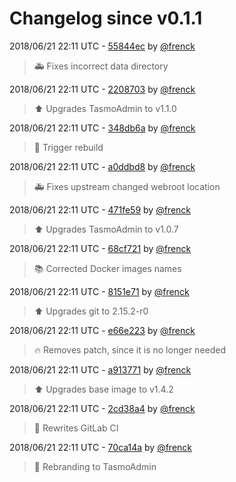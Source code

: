 # Changelog since v0.1.1

2018/06/21 22:11 UTC - [55844ec](https://github.com/hassio-addons/addon-tasmoadmin/commit/55844ec4746fa3a3169f5dfa258b963c18627344) by [@frenck](https://github.com/frenck)
> :ambulance: Fixes incorrect data directory 

2018/06/21 22:11 UTC - [2208703](https://github.com/hassio-addons/addon-tasmoadmin/commit/2208703a28be6896d3e9586c325bb9545449d142) by [@frenck](https://github.com/frenck)
> :arrow_up: Upgrades TasmoAdmin to v1.1.0 

2018/06/21 22:11 UTC - [348db6a](https://github.com/hassio-addons/addon-tasmoadmin/commit/348db6a83604da129534a873d4899d285b87af9c) by [@frenck](https://github.com/frenck)
> :rocket: Trigger rebuild 

2018/06/21 22:11 UTC - [a0ddbd8](https://github.com/hassio-addons/addon-tasmoadmin/commit/a0ddbd8370cad94d5ccb5570a774e4f448ecc3a6) by [@frenck](https://github.com/frenck)
> :ambulance: Fixes upstream changed webroot location 

2018/06/21 22:11 UTC - [471fe59](https://github.com/hassio-addons/addon-tasmoadmin/commit/471fe599a95030140ee7b8a2564d05f1d3a0d015) by [@frenck](https://github.com/frenck)
> :arrow_up: Upgrades TasmoAdmin to v1.0.7 

2018/06/21 22:11 UTC - [68cf721](https://github.com/hassio-addons/addon-tasmoadmin/commit/68cf72111cfac80344286c98422311980ca4bef4) by [@frenck](https://github.com/frenck)
> :books: Corrected Docker images names 

2018/06/21 22:11 UTC - [8151e71](https://github.com/hassio-addons/addon-tasmoadmin/commit/8151e719f6251752082bd3ec03502a9831568ec5) by [@frenck](https://github.com/frenck)
> :arrow_up: Upgrades git to 2.15.2-r0 

2018/06/21 22:11 UTC - [e66e223](https://github.com/hassio-addons/addon-tasmoadmin/commit/e66e2235054e76ad731e2a1ae2c61bace4c8ff0e) by [@frenck](https://github.com/frenck)
> :fire: Removes patch, since it is no longer needed 

2018/06/21 22:11 UTC - [a913771](https://github.com/hassio-addons/addon-tasmoadmin/commit/a91377123035ec1f035faa86175cf9c01ffe14c1) by [@frenck](https://github.com/frenck)
> :arrow_up: Upgrades base image to v1.4.2 

2018/06/21 22:11 UTC - [2cd38a4](https://github.com/hassio-addons/addon-tasmoadmin/commit/2cd38a463a6034e0901f633d13aa426cc22a106e) by [@frenck](https://github.com/frenck)
> :rocket: Rewrites GitLab CI 

2018/06/21 22:11 UTC - [70ca14a](https://github.com/hassio-addons/addon-tasmoadmin/commit/70ca14ad7cbc58e60e6d3d091971dee909d0489d) by [@frenck](https://github.com/frenck)
> :hammer: Rebranding to TasmoAdmin 

